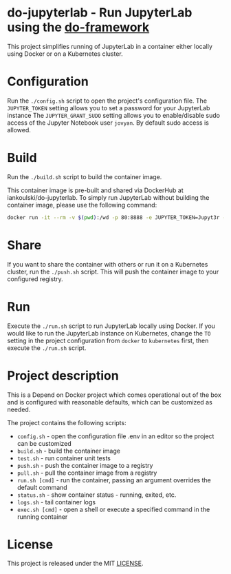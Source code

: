 # do-jupyterlab - Run JupyterLab using the [do-framework](https://bit.ly/do-framework)

This project simplifies running of JupyterLab in a container either locally using Docker or on a Kubernetes cluster.

# Configuration

Run the `./config.sh` script to open the project's configuration file.
The `JUPYTER_TOKEN` setting allows you to set a password for your JupyterLab instance
The `JUPYTER_GRANT_SUDO` setting allows you to enable/disable sudo access of the Jupyter Notebook user `jovyan`. By default sudo access is allowed.

# Build

Run the `./build.sh` script to build the container image.

This container image is pre-built and shared via DockerHub at iankoulski/do-jupyterlab. To simply run JupyterLab without building the container image, please use the following command:

```sh
docker run -it --rm -v $(pwd):/wd -p 80:8888 -e JUPYTER_TOKEN=Jupyt3r -e GRANT_SUDO=yes iankoulski/do-jupyterlab
```

# Share

If you want to share the container with others or run it on a Kubernetes cluster, run the `./push.sh` script. This will push the container image to your configured registry.

# Run

Execute the `./run.sh` script to run JupyterLab locally using Docker.
If you would like to run the JupyterLab instance on Kubernetes, change the `TO` setting in the project configuration from `docker` to `kubernetes` first, then execute the `./run.sh` script.

# Project description

This is a Depend on Docker project which comes operational out of the box 
and is configured with reasonable defaults, which can be customized as needed.


The project contains the following scripts:
* `config.sh` - open the configuration file .env in an editor so the project can be customized
* `build.sh` - build the container image
* `test.sh` - run container unit tests
* `push.sh` - push the container image to a registry
* `pull.sh` - pull the container image from a registry
* `run.sh [cmd]` - run the container, passing an argument overrides the default command
* `status.sh` - show container status - running, exited, etc.
* `logs.sh` - tail container logs
* `exec.sh [cmd]` - open a shell or execute a specified command in the running container

# License

This project is released under the MIT [LICENSE](LICENSE).

